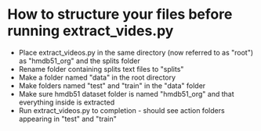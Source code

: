 # How to structure your files before running extract_vides.py

- Place extract_videos.py in the same directory (now referred to as "root") as "hmdb51_org" and the splits folder
- Rename folder containing splits text files to "splits"
- Make a folder named "data" in the root directory
- Make folders named "test" and "train" in the "data" folder
- Make sure hmdb51 dataset folder is named "hmdb51_org" and that everything inside is extracted
- Run extract_videos.py to completion - should see action folders appearing in "test" and "train"